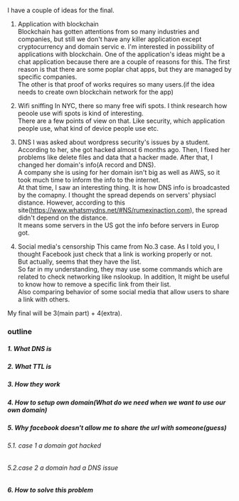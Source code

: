 I have a couple of ideas for the final.  

1. Application with blockchain  
Blockchain has gotten attentions from so many industries and companies, but still we don't have any killer application except cryptocurrency and domain servic
e. I'm interested in possibility of applications with blockchain. 
One of the application's ideas might be a chat application because there are a couple of reasons for this. The first reason is that there are some poplar chat apps, but they are managed by specific companies.  
The other is that proof of works requires so many users.(if the idea needs to create own blockchain network for the app)

2. Wifi sniffing
In NYC, there so many free wifi spots. I think research how peoole use wifi spots is kind of interesting.   
There are a few points of view on that. Like security, which application people use, what kind of device people use etc.

3. DNS
I was asked about wordpress security's issues by a student. According to her, she got hacked almost 6 months ago. 
Then, I fixed her problems like delete files and data that a hacker made. 
After that, I changed her domain's info(A record and DNS).  
A company she is using for her domain isn't big as well as AWS, so it took much time to inform the info to the internet.   
At that time, I saw an interesting thing. It is how DNS info is broadcasted by the comapny. I thought the spread depends on servers' physiacl distance. 
However, according to this site(https://www.whatsmydns.net/#NS/rumexinaction.com), the spread didn't depend on the distance.   
It means some servers in the US got the info before servers in Europ got.


4. Social media's censorship
This came from No.3 case. As I told you, I thought Facebook just check that a link is working properly or not.   
But actually, seems that they have the list.  
So far in my understanding, they may use some commands which are related to check networking like nslookup. 
In addition, It might be useful to know how to remove a specific link from their list.   
Also comparing behavior of some social media that allow users to share a link with others.   


My final will be 3(main part) + 4(extra).  

### outline
##### 1. What DNS is
##### 2. What TTL is
##### 3. How they work
##### 4. How to setup own domain(What do we need when we want to use our own domain)
##### 5. Why facebook doesn't allow me to share the url with someone(guess)
###### 5.1. case 1 a domain got hacked
###### 5.2.case 2 a domain had a DNS issue
##### 6. How to solve this problem
